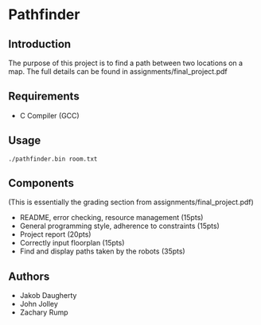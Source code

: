 # Pathfinder

## Introduction 
The purpose of this project is to find a path between two locations on a map. The full details can be found in assignments/final_project.pdf 

## Requirements 
- C Compiler (GCC)

## Usage 
```
./pathfinder.bin room.txt
```

## Components 
(This is essentially the grading section from assignments/final_project.pdf)
- README, error checking, resource management (15pts)
- General programming style, adherence to constraints (15pts)
- Project report (20pts)
- Correctly input floorplan (15pts)
- Find and display paths taken by the robots (35pts)

## Authors 
- Jakob Daugherty
- John Jolley
- Zachary Rump 


